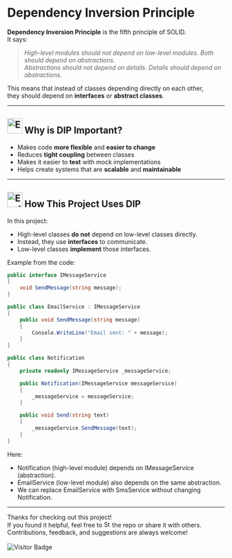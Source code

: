 # Dependency Inversion Principle

**Dependency Inversion Principle** is the fifth principle of SOLID.  
It says:

> *High-level modules should not depend on low-level modules. Both should depend on abstractions.*  
> *Abstractions should not depend on details. Details should depend on abstractions.*

This means that instead of classes depending directly on each other,  
they should depend on **interfaces** or **abstract classes**.

---

## <a href="https://www.linkedin.com/in/soheilsadeghii/"><img src="https://raw.githubusercontent.com/Tarikul-Islam-Anik/Telegram-Animated-Emojis/main/Smileys/Exploding%20Head.webp" alt="Exploding Head" width="35" height="35" /></a> Why is DIP Important?

- Makes code **more flexible** and **easier to change**
- Reduces **tight coupling** between classes
- Makes it easier to **test** with mock implementations
- Helps create systems that are **scalable** and **maintainable**

---

## <a href="https://www.linkedin.com/in/soheilsadeghii/"><img src="https://raw.githubusercontent.com/Tarikul-Islam-Anik/Telegram-Animated-Emojis/main/Symbols/Exclamation%20Question%20Mark.webp" alt="Exclamation Question Mark" width="35" height="35" /></a> How This Project Uses DIP

In this project:

- High-level classes **do not** depend on low-level classes directly.
- Instead, they use **interfaces** to communicate.
- Low-level classes **implement** those interfaces.

Example from the code:
```csharp
public interface IMessageService
{
    void SendMessage(string message);
}

public class EmailService : IMessageService
{
    public void SendMessage(string message)
    {
        Console.WriteLine("Email sent: " + message);
    }
}

public class Notification
{
    private readonly IMessageService _messageService;

    public Notification(IMessageService messageService)
    {
        _messageService = messageService;
    }

    public void Send(string text)
    {
        _messageService.SendMessage(text);
    }
}
```
Here:
- Notification (high-level module) depends on IMessageService (abstraction).
- EmailService (low-level module) also depends on the same abstraction.
- We can replace EmailService with SmsService without changing Notification.

---

Thanks for checking out this project!  
If you found it helpful, feel free to <a href="https://www.linkedin.com/in/soheilsadeghii/"><img src="https://raw.githubusercontent.com/Tarikul-Islam-Anik/Telegram-Animated-Emojis/main/Animals%20and%20Nature/Star.webp" alt="Star" width="15" height="15" /></a> the repo or share it with others.  
Contributions, feedback, and suggestions are always welcome!
<br>
<br>
![Visitor Badge](https://visitor-badge.laobi.icu/badge?page_id=SoheilSadeghii.DependencyInversionPrinciple)

